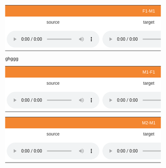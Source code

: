 

<div>
<style type="text/css">
.common {text-align: center;font-family:Arial, sans-serif;font-size:24px;}
.tg  {border-collapse:collapse;border-spacing:0;border-color:#aaa;width: auto}
.tg td{font-family:Arial, sans-serif;font-size:14px;padding:10px 5px;border-style:solid;border-width:0px;overflow:hidden;word-break:normal;border-color:#aaa;color:#333;background-color:#fff;}
.tg th{font-family:Arial, sans-serif;font-size:14px;font-weight:normal;padding:10px 5px;border-style:solid;border-width:0px;overflow:hidden;word-break:normal;border-color:#aaa;color:#fff;background-color:#f38630;}
.tg .tg-s6z2{text-align:center}
</style>
<table class="tg">
  <tr>
    <th class="tg-s6z2" colspan="3">F1-M1</th>
  </tr>
  <tr>
    <td class="tg-s6z2">source</td>
    <td class="tg-s6z2">target</td>
    <td class="tg-s6z2">converted</td>
  </tr>
  <tr>
    <td class="tg-s6z2">
    <audio controls="controls">
<source type="audio/wav" src="assets/f1-m1/爱上你的悲剧-f1.wav"></source>
    </td>
    <td class="tg-s6z2">
    <audio controls="controls">
<source type="audio/wav" src="assets/f1-m1/冲动的惩罚-m1.wav"></source>
    </td>
    <td class="tg-s6z2">
    <audio controls="controls">
<source type="audio/wav" src="assets/f1-m1/爱上你的悲剧-f1-m1.wav"></source>
    </td>
  </tr>
  <!-- <tr>
    <td class="tg-s6z2">
    <audio controls="controls">
<source type="audio/wav" src="assets/228_243_367.wav"></source>
    </td>
    <td class="tg-s6z2">
    <audio controls="controls">
<source type="audio/wav" src="assets/228_243_367.wav"></source>
    </td>
    <td class="tg-s6z2">
    <audio controls="controls">
<source type="audio/wav" src="assets/228_243_367.wav"></source>
    </td>
  </tr> -->
</table>




ghggg





  <style type="text/css">
.tg  {border-collapse:collapse;border-spacing:0;border-color:#aaa;}
.tg td{font-family:Arial, sans-serif;font-size:14px;padding:10px 5px;border-style:solid;border-width:0px;overflow:hidden;word-break:normal;border-color:#aaa;color:#333;background-color:#fff;}
.tg th{font-family:Arial, sans-serif;font-size:14px;font-weight:normal;padding:10px 5px;border-style:solid;border-width:0px;overflow:hidden;word-break:normal;border-color:#aaa;color:#fff;background-color:#f38630;}
.tg .tg-s6z2{text-align:center}
</style>
<table class="tg">
  <tr>
    <th class="tg-s6z2" colspan="3">M1-F1</th>
  </tr>
  <tr>
    <td class="tg-s6z2">source</td>
    <td class="tg-s6z2">target</td>
    <td class="tg-s6z2">converted</td>
  </tr>
  <tr>
    <td class="tg-s6z2">
    <audio controls="controls">
<source type="audio/wav" src="assets/m1-f1/敖包相会-m1.wav"></source>
    </td>
    <td class="tg-s6z2">
    <audio controls="controls">
<source type="audio/wav" src="assets/m1-f1/春风吻上我的脸-f1.wav"></source>
    </td>
    <td class="tg-s6z2">
    <audio controls="controls">
<source type="audio/wav" src="assets/m1-f1/敖包相会-m1-f1.wav"></source>
    </td>
  </tr>
  <!-- <tr>
    <td class="tg-s6z2">
    <audio controls="controls">
<source type="audio/wav" src="assets/228_243_367.wav"></source>
    </td>
    <td class="tg-s6z2">
    <audio controls="controls">
<source type="audio/wav" src="assets/228_243_367.wav"></source>
    </td>
    <td class="tg-s6z2">
    <audio controls="controls">
<source type="audio/wav" src="assets/228_243_367.wav"></source>
    </td>
  </tr> -->
</table>
</div>



<div>
  <style type="text/css">
.tg  {border-collapse:collapse;border-spacing:0;border-color:#aaa;}
.tg td{font-family:Arial, sans-serif;font-size:14px;padding:10px 5px;border-style:solid;border-width:0px;overflow:hidden;word-break:normal;border-color:#aaa;color:#333;background-color:#fff;}
.tg th{font-family:Arial, sans-serif;font-size:14px;font-weight:normal;padding:10px 5px;border-style:solid;border-width:0px;overflow:hidden;word-break:normal;border-color:#aaa;color:#fff;background-color:#f38630;}
.tg .tg-s6z2{text-align:center}
</style>
<table class="tg">
  <tr>
    <th class="tg-s6z2" colspan="3">M2-M1</th>
  </tr>
  <tr>
    <td class="tg-s6z2">source</td>
    <td class="tg-s6z2">target</td>
    <td class="tg-s6z2">converted</td>
  </tr>
  <tr>
    <td class="tg-s6z2">
    <audio controls="controls">
<source type="audio/wav" src="assets/m2-m1/今天-m2.wav"></source>
    </td>
    <td class="tg-s6z2">
    <audio controls="controls">
<source type="audio/wav" src="assets/m2-m1/2002年的第一场雪-m1.wav"></source>
    </td>
    <td class="tg-s6z2">
    <audio controls="controls">
<source type="audio/wav" src="assets/m2-m1/今天-m2-m1.wav"></source>
    </td>
  </tr>
  <!-- <tr>
    <td class="tg-s6z2">
    <audio controls="controls">
<source type="audio/wav" src="assets/228_243_367.wav"></source>
    </td>
    <td class="tg-s6z2">
    <audio controls="controls">
<source type="audio/wav" src="assets/228_243_367.wav"></source>
    </td>
    <td class="tg-s6z2">
    <audio controls="controls">
<source type="audio/wav" src="assets/228_243_367.wav"></source>
    </td>
  </tr> -->
</table>
</div>




